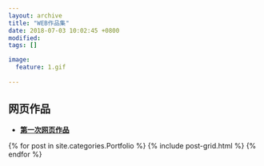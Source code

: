 ```yaml
---
layout: archive
title: "WEB作品集"
date: 2018-07-03 10:02:45 +0800
modified:
tags: []

image: 
  feature: 1.gif
  
---
```

 
## 网页作品 
* [**第一次网页作品**](http://niniupiwofu.github.io/Portfolio/web/web.html)
 
<div class="tiles">
{% for post in site.categories.Portfolio %}
{% include post-grid.html %}
{% endfor %}
</div><!-- /.tiles 把所有categories 有 portfolio 的列出来-->